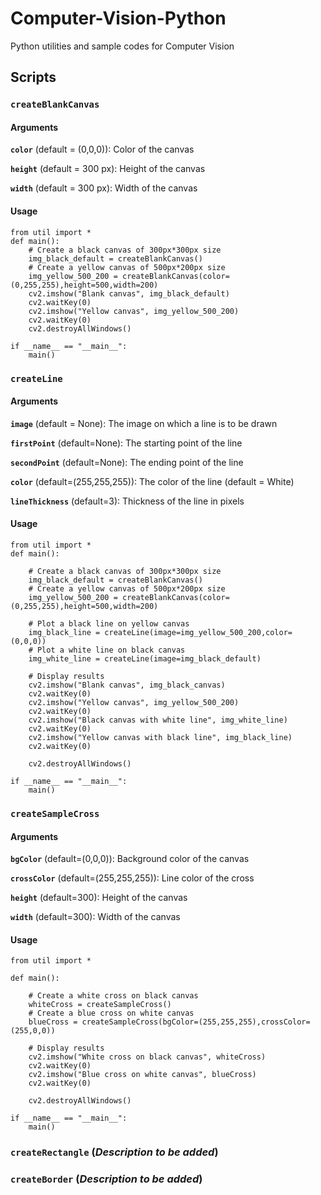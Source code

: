 # Computer-Vision-Python
Python utilities and sample codes for Computer Vision

## Scripts

### `createBlankCanvas`

#### Arguments

**`color`** (default = (0,0,0)): Color of the canvas

**`height`** (default = 300 px): Height of the canvas

**`width`** (default = 300 px): Width of the canvas

#### Usage

```
from util import *
def main():
    # Create a black canvas of 300px*300px size
    img_black_default = createBlankCanvas()
    # Create a yellow canvas of 500px*200px size
    img_yellow_500_200 = createBlankCanvas(color=(0,255,255),height=500,width=200)
    cv2.imshow("Blank canvas", img_black_default)
    cv2.waitKey(0)
    cv2.imshow("Yellow canvas", img_yellow_500_200)
    cv2.waitKey(0)
    cv2.destroyAllWindows()

if __name__ == "__main__":
    main()
```

### `createLine`

#### Arguments

**`image`** (default = None): The image on which a line is to be drawn

**`firstPoint`** (default=None): The starting point of the line

**`secondPoint`** (default=None): The ending point of the line

**`color`** (default=(255,255,255)): The color of the line (default = White)

**`lineThickness`** (default=3): Thickness of the line in pixels

#### Usage

```
from util import *
def main():
    
    # Create a black canvas of 300px*300px size
    img_black_default = createBlankCanvas()
    # Create a yellow canvas of 500px*200px size
    img_yellow_500_200 = createBlankCanvas(color=(0,255,255),height=500,width=200)
    
    # Plot a black line on yellow canvas
    img_black_line = createLine(image=img_yellow_500_200,color=(0,0,0))
    # Plot a white line on black canvas
    img_white_line = createLine(image=img_black_default)
    
    # Display results
    cv2.imshow("Blank canvas", img_black_canvas)
    cv2.waitKey(0)
    cv2.imshow("Yellow canvas", img_yellow_500_200)
    cv2.waitKey(0)
    cv2.imshow("Black canvas with white line", img_white_line)
    cv2.waitKey(0)
    cv2.imshow("Yellow canvas with black line", img_black_line)
    cv2.waitKey(0)
    
    cv2.destroyAllWindows()

if __name__ == "__main__":
    main()
```

### `createSampleCross`

#### Arguments

**`bgColor`** (default=(0,0,0)): Background color of the canvas

**`crossColor`** (default=(255,255,255)): Line color of the cross

**`height`** (default=300): Height of the canvas

**`width`** (default=300): Width of the canvas

#### Usage

```
from util import *

def main():

    # Create a white cross on black canvas
    whiteCross = createSampleCross()
    # Create a blue cross on white canvas
    blueCross = createSampleCross(bgColor=(255,255,255),crossColor=(255,0,0))
    
    # Display results
    cv2.imshow("White cross on black canvas", whiteCross)
    cv2.waitKey(0)
    cv2.imshow("Blue cross on white canvas", blueCross)
    cv2.waitKey(0)
    
    cv2.destroyAllWindows()
    
if __name__ == "__main__":
    main()
```

### `createRectangle` (*Description to be added*)

### `createBorder` (*Description to be added*)

